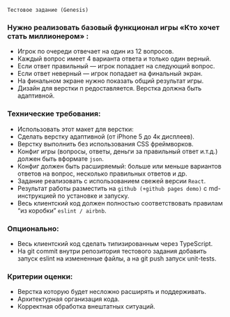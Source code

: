 `Тестовое задание (Genesis)`

### Нужно реализовать базовый функционал игры «Кто хочет стать миллионером» :
 - Игрок по очереди отвечает на один из 12 вопросов.
 - Каждый вопрос имеет 4 варианта ответа и только один верный.
 - Если ответ правильный — игрок попадает на следующий вопрос.
 - Если ответ неверный — игрок попадает на финальный экран.
 - На финальном экране нужно показать общий результат игры.
 - Дизайн для верстки п редоставляется. Верстка должна быть адаптивной.
 
### Технические требования:
 - Использовать этот макет для верстки:
 - Сделать верстку адаптивной (от iPhone 5 до 4к дисплеев).
 - Верстку выполнить без использования CSS фреймворков.
 - Конфиг игры (вопросы, ответы, деньги за правильный ответ и.т.д.) должен быть вформате `json`.
 - Конфиг должен быть расширяемый: больше или меньше вариантов ответов на вопрос, несколько правильных ответов и др.
 - Задание реализовать с использованием свежей версии `React`.
 - Результат работы разместить на `github (+github pages demo)` с md-инструкцией по установке и запуску.
 - Весь клиентский код должен полностью соответствовать правилам “из коробки” `eslint / airbnb`.
   
### Опционально:
 - Весь клиентский код сделать типизированным через TypeScript.
 - На git commit внутри репозитория тестового задания добавить запуск eslint на измененные файлы, а на git push запуск unit-tests.
 
### Критерии оценки:
 - Верстка которую будет несложно расширять и поддерживать.
 - Архитектурная организация кода.
 - Корректная обработка внештатных ситуаций.
